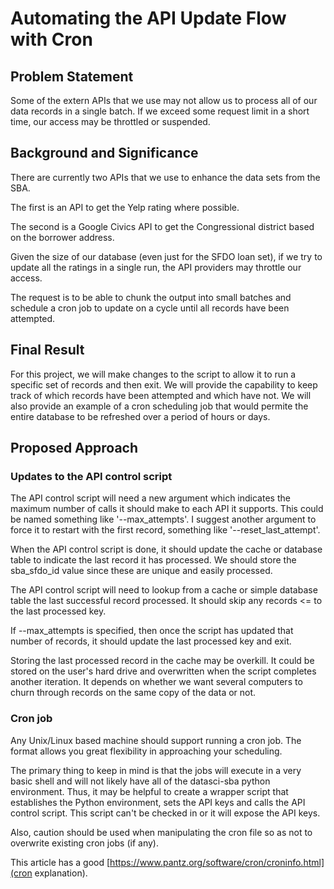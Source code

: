 # Automating the API Update Flow with Cron

## Problem Statement

Some of the extern APIs that we use may not allow us to process all of
our data records in a single batch. If we exceed some request limit in
a short time, our access may be throttled or suspended.

## Background and Significance


There are currently two APIs that we use to enhance the data sets from
the SBA.

The first is an API to get the Yelp rating where possible.

The second is a Google Civics API to get the Congressional district
based on the borrower address.

Given the size of our database (even just for the SFDO loan set), if
we try to update all the ratings in a single run, the API providers
may throttle our access.

The request is to be able to chunk the output into small batches and
schedule a cron job to update on a cycle until all records have been
attempted.

## Final Result

For this project, we will make changes to the script to allow it to
run a specific set of records and then exit. We will provide the
capability to keep track of which records have been attempted and
which have not. We will also provide an example of a cron scheduling
job that would permite the entire database to be refreshed over a
period of hours or days.

## Proposed Approach

### Updates to the API control script

The API control script will need a new argument which indicates the
maximum number of calls it should make to each API it supports. This
could be named something like '--max_attempts'. I suggest another
argument to force it to restart with the first record, something like
'--reset_last_attempt'.

When the API control script is done, it should update the cache or
database table to indicate the last record it has processed. We should
store the sba_sfdo_id value since these are unique and easily
processed.

The API control script will need to lookup from a cache or simple
database table the last successful record processed. It should skip
any records <= to the last processed key.

If --max_attempts is specified, then once the script has updated that
number of records, it should update the last processed key and exit.

Storing the last processed record in the cache may be overkill. It
could be stored on the user's hard drive and overwritten when the
script completes another iteration. It depends on whether we want
several computers to churn through records on the same copy of the
data or not.

### Cron job

Any Unix/Linux based machine should support running a cron job. The
format allows you great flexibility in approaching your scheduling.

The primary thing to keep in mind is that the jobs will execute in a
very basic shell and will not likely have all of the datasci-sba
python environment. Thus, it may be helpful to create a wrapper script
that establishes the Python environment, sets the API keys and calls
the API control script. This script can't be checked in or it will
expose the API keys.

Also, caution should be used when manipulating the cron file so as not
to overwrite existing cron jobs (if any).

This article has a good
[https://www.pantz.org/software/cron/croninfo.html](cron explanation).

